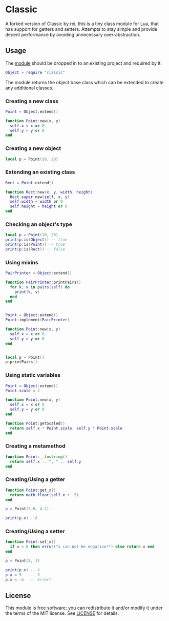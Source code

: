 # Classic

A forked version of Classic by rxi, this is a tiny class module for Lua, that has support for getters and setters. Attempts to stay simple and provide decent performance by avoiding unnecessary over-abstraction.


## Usage

The [module](classic.lua) should be dropped in to an existing project and
required by it:

```lua
Object = require "classic"
```

The module returns the object base class which can be extended to create any
additional classes.


### Creating a new class
```lua
Point = Object:extend()

function Point:new(x, y)
  self.x = x or 0
  self.y = y or 0
end
```

### Creating a new object
```lua
local p = Point(10, 20)
```

### Extending an existing class
```lua
Rect = Point:extend()

function Rect:new(x, y, width, height)
  Rect.super.new(self, x, y)
  self.width = width or 0
  self.height = height or 0
end
```

### Checking an object's type
```lua
local p = Point(10, 20)
print(p:is(Object)) -- true
print(p:is(Point)) -- true
print(p:is(Rect)) -- false 
```

### Using mixins
```lua
PairPrinter = Object:extend()

function PairPrinter:printPairs()
  for k, v in pairs(self) do
    print(k, v)
  end
end


Point = Object:extend()
Point:implement(PairPrinter)

function Point:new(x, y)
  self.x = x or 0
  self.y = y or 0
end


local p = Point()
p:printPairs()
```

### Using static variables
```lua
Point = Object:extend()
Point.scale = 2

function Point:new(x, y)
  self.x = x or 0
  self.y = y or 0
end

function Point:getScaled()
  return self.x * Point.scale, self.y * Point.scale
end
```

### Creating a metamethod
```lua
function Point:__tostring()
  return self.x .. ", " .. self.y
end
```

### Creating/Using a getter
```lua
function Point:get_x()
  return math.floor(self.x + .5)
end

p = Point(5.6, 4.1)

print(p.x) --6
```

### Creating/Using a setter
```lua
function Point:set_x()
  if x < 0 then error("x can not be negative!") else return x end
end

p = Point(8, 3)

print(p.x) -- 8
p.x = 5    -- 5
p.x = -4   -- Error!
```

## License

This module is free software; you can redistribute it and/or modify it under
the terms of the MIT license. See [LICENSE](LICENSE) for details.


